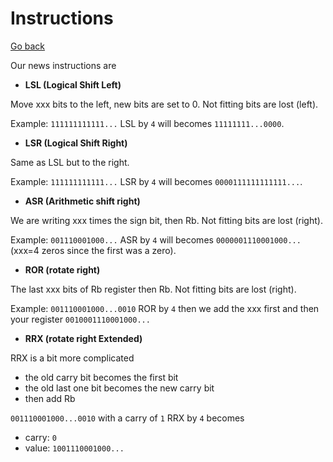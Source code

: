 # Instructions

[Go back](..)

Our news instructions are

* **LSL (Logical Shift Left)**

Move xxx bits to the left, new bits are
set to 0. Not fitting bits are lost (left).

Example: ``111111111111...`` LSL by `4` will becomes
``11111111...0000``.

* **LSR (Logical Shift Right)**

Same as LSL but to the right.

Example: ``111111111111...`` LSR by `4` will becomes
``0000111111111111...``.

* **ASR (Arithmetic shift right)**

We are writing xxx times the sign bit, then Rb.
Not fitting bits are lost (right).

Example: ``001110001000...`` ASR by `4` will becomes
``0000001110001000...`` (xxx=4 zeros since the first
was a zero).

* **ROR (rotate right)**

The last xxx bits of Rb register then
Rb. Not fitting bits are lost (right).

Example: ``001110001000...0010`` ROR by `4` then we add
the xxx first and then your register
``0010001110001000...``

* **RRX (rotate right Extended)**

RRX is a bit more complicated
* the old carry bit becomes the first bit
* the old last one bit becomes the new carry bit
* then add Rb

``001110001000...0010`` with a carry of ``1`` RRX
by ``4`` becomes
* carry: ``0``
* value: ``1001110001000...``